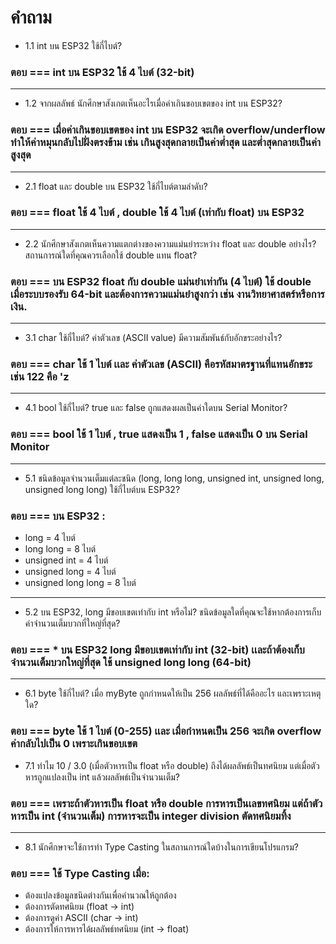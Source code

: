 # คำถาม

- 1.1 int บน ESP32 ใช้กี่ไบต์?
### ตอบ === int บน ESP32 ใช้ 4 ไบต์ (32-bit)
---
- 1.2 จากผลลัพธ์ นักศึกษาสังเกตเห็นอะไรเมื่อค่าเกินขอบเขตของ int บน ESP32?
### ตอบ === เมื่อค่าเกินขอบเขตของ int บน ESP32 จะเกิด overflow/underflow ทำให้ค่าหมุนกลับไปฝั่งตรงข้าม เช่น เกินสูงสุดกลายเป็นค่าต่ำสุด และต่ำสุดกลายเป็นค่าสูงสุด
---

- 2.1 float และ double บน ESP32 ใช้กี่ไบต์ตามลำดับ?
### ตอบ === float ใช้ 4 ไบต์ , double ใช้ 4 ไบต์ (เท่ากับ float) บน ESP32
---
- 2.2 นักศึกษาสังเกตเห็นความแตกต่างของความแม่นยำระหว่าง float และ double อย่างไร? สถานการณ์ใดที่คุณควรเลือกใช้ double แทน float?
### ตอบ === บน ESP32 float กับ double แม่นยำเท่ากัน (4 ไบต์) ใช้ double เมื่อระบบรองรับ 64-bit และต้องการความแม่นยำสูงกว่า เช่น งานวิทยาศาสตร์หรือการเงิน.
---

- 3.1 char ใช้กี่ไบต์? ค่าตัวเลข (ASCII value) มีความสัมพันธ์กับอักขระอย่างไร?
### ตอบ === char ใช้ 1 ไบต์ เเละ ค่าตัวเลข (ASCII) คือรหัสมาตรฐานที่แทนอักขระ เช่น 122 คือ 'z
---
- 4.1 bool ใช้กี่ไบต์? true และ false ถูกแสดงผลเป็นค่าใดบน Serial Monitor?
### ตอบ === bool ใช้ 1 ไบต์ , true แสดงเป็น 1 , false แสดงเป็น 0 บน Serial Monitor
---
- 5.1 ชนิดข้อมูลจำนวนเต็มแต่ละชนิด (long, long long, unsigned int, unsigned long, unsigned long long) ใช้กี่ไบต์บน ESP32?
### ตอบ === บน ESP32 :
* long = 4 ไบต์
* long long = 8 ไบต์
* unsigned int = 4 ไบต์
* unsigned long = 4 ไบต์
* unsigned long long = 8 ไบต์
--- 

- 5.2 บน ESP32, long มีขอบเขตเท่ากับ int หรือไม่? ชนิดข้อมูลใดที่คุณจะใช้หากต้องการเก็บค่าจำนวนเต็มบวกที่ใหญ่ที่สุด?
### ตอบ === * บน ESP32 long มีขอบเขตเท่ากับ int (32-bit) เเละถ้าต้องเก็บจำนวนเต็มบวกใหญ่ที่สุด ใช้ unsigned long long (64-bit)
---

- 6.1 byte ใช้กี่ไบต์? เมื่อ myByte ถูกกำหนดให้เป็น 256 ผลลัพธ์ที่ได้คืออะไร และเพราะเหตุใด?
### ตอบ === byte ใช้ 1 ไบต์ (0-255) เเละ เมื่อกำหนดเป็น 256 จะเกิด overflow ค่ากลับไปเป็น 0 เพราะเกินขอบเขต

- 7.1 ทำไม 10 / 3.0 (เมื่อตัวหารเป็น float หรือ double) ถึงได้ผลลัพธ์เป็นทศนิยม แต่เมื่อตัวหารถูกแปลงเป็น int แล้วผลลัพธ์เป็นจำนวนเต็ม?
### ตอบ === เพราะถ้าตัวหารเป็น float หรือ double การหารเป็นเลขทศนิยม แต่ถ้าตัวหารเป็น int (จำนวนเต็ม) การหารจะเป็น integer division ตัดทศนิยมทิ้ง
---
- 8.1 นักศึกษาจะใช้การทำ Type Casting ในสถานการณ์ใดบ้างในการเขียนโปรแกรม?
### ตอบ === ใช้ Type Casting เมื่อ:

* ต้องแปลงข้อมูลชนิดต่างกันเพื่อคำนวณให้ถูกต้อง
* ต้องการตัดทศนิยม (float → int)
* ต้องการดูค่า ASCII (char → int)
* ต้องการให้การหารได้ผลลัพธ์ทศนิยม (int → float)
